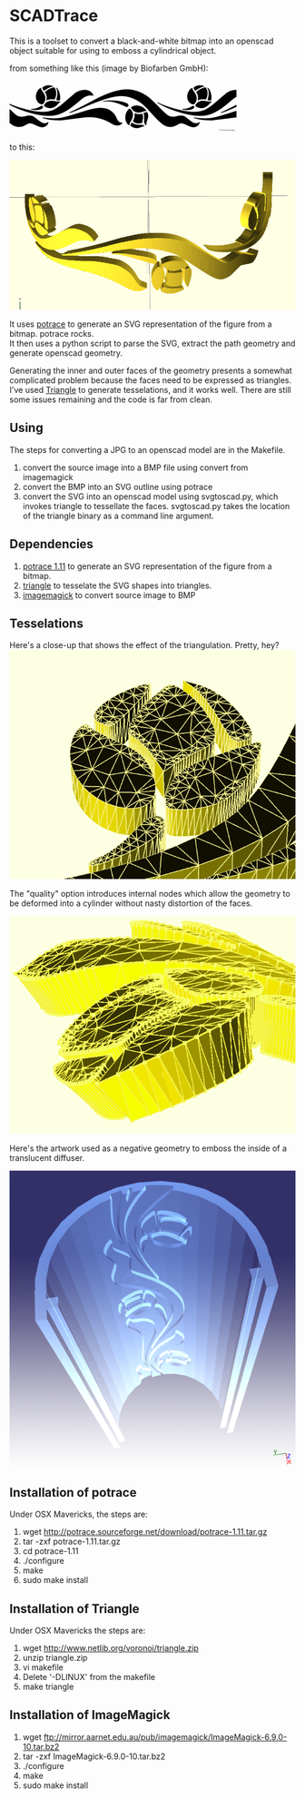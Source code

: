 SCADTrace
=========

This is a toolset to convert a black-and-white bitmap into an
openscad object suitable for using to emboss a cylindrical object.

from something like this (image by Biofarben GmbH):

![Source Image](https://raw.githubusercontent.com/guyc/scadtrace/master/artwork.jpg)

to this:

![Geometry](https://raw.githubusercontent.com/guyc/scadtrace/master/artwork-projected2.png)

It uses [potrace](http://potrace.sourceforge.net/) to generate an SVG representation of the figure from a bitmap.  potrace rocks.  
It then uses a python script to parse the SVG, extract the path geometry and generate openscad geometry.

Generating the inner and outer faces of the geometry presents a somewhat complicated
problem because the faces need to be expressed as triangles.
I've used [Triangle](http://www.cs.cmu.edu/~quake/triangle.html) to generate
tesselations, and it works well.  There are still some issues remaining
and the code is far from clean.

Using
-----
The steps for converting a JPG to an openscad model are in the Makefile.
 1. convert the source image into a BMP file using convert from imagemagick
 2. convert the BMP into an SVG outline using potrace
 3. convert the SVG into an openscad model using svgtoscad.py, which invokes triangle to tessellate the faces.  svgtoscad.py takes the location of the triangle binary as a command line argument.

Dependencies
------------
 1. [potrace 1.11](http://potrace.sourceforge.net/) to generate an SVG representation of the figure from a bitmap.
 2. [triangle](http://www.cs.cmu.edu/~quake/triangle.html) to tesselate the SVG shapes into triangles.
 3. [imagemagick](http://www.imagemagick.org/) to convert source image to BMP

Tesselations
------------
Here's a close-up that shows the effect of the triangulation.  Pretty, hey?
![Quality Tesselation](https://raw.githubusercontent.com/guyc/scadtrace/master/artwork-tesselated.png)

The "quality" option introduces internal nodes which allow the geometry to
be deformed into a cylinder without nasty distortion of the faces.

![Quality Tesselation Projected](https://raw.githubusercontent.com/guyc/scadtrace/master/artwork-tesselated-projected.png)

Here's the artwork used as a negative geometry to emboss the inside of a
translucent diffuser.

![Translucent Embossed Diffuser](https://raw.githubusercontent.com/guyc/scadtrace/master/artwork-embossed-lens.png)

Installation of potrace
-----------------------
Under OSX Mavericks, the steps are:
 1. wget http://potrace.sourceforge.net/download/potrace-1.11.tar.gz
 2. tar -zxf potrace-1.11.tar.gz
 3. cd potrace-1.11
 4. ./configure
 5. make
 6. sudo make install

Installation of Triangle
------------------------
Under OSX Mavericks the steps are:
 1. wget http://www.netlib.org/voronoi/triangle.zip
 2. unzip triangle.zip
 3. vi makefile
 4. Delete '-DLINUX' from the makefile
 5. make triangle

Installation of ImageMagick
---------------------------
 1. wget ftp://mirror.aarnet.edu.au/pub/imagemagick/ImageMagick-6.9.0-10.tar.bz2
 2. tar -zxf ImageMagick-6.9.0-10.tar.bz2
 3. ./configure
 4. make
 5. sudo make install


